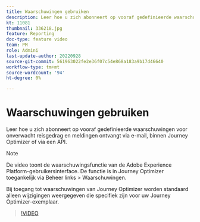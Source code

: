 ```yaml
---
title: Waarschuwingen gebruiken
description: Leer hoe u zich abonneert op vooraf gedefinieerde waarschuwingen voor onverwacht reisgedrag en meldingen ontvangt via e-mail, binnen Journey Optimizer of via een API.
kt: 11081
thumbnail: 336218.jpg
feature: Reporting
doc-type: feature video
team: PM
role: Admini
last-update-author: 20220928
source-git-commit: 561963022fe2e36f07c54e868a183a9b17d46640
workflow-type: tm+mt
source-wordcount: '94'
ht-degree: 0%

---
```



# Waarschuwingen gebruiken

Leer hoe u zich abonneert op vooraf gedefinieerde waarschuwingen voor onverwacht reisgedrag en meldingen ontvangt via e-mail, binnen Journey Optimizer of via een API.

>[!NOTE]
>
>De video toont de waarschuwingsfunctie van de Adobe Experience Platform-gebruikersinterface. De functie is in Journey Optimizer toegankelijk via Beheer links > Waarschuwingen.
> 
>Bij toegang tot waarschuwingen van Journey Optimizer worden standaard alleen wijzigingen weergegeven die specifiek zijn voor uw Journey Optimizer-exemplaar.

>[!VIDEO](https://video.tv.adobe.com/v/336218?quality=12)
